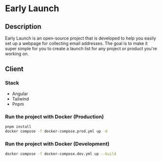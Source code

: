 # Early Launch

## Description

Early Launch is an open-source project that is developed to help you easily set up a webpage for collecting email addresses. The goal is to make it super simple for you to create a launch list for any project or product you're working on.

## Client

### Stack

- Angular
- Tailwind
- Pnpm

### Run the project with Docker (Production)

```bash
pnpm install
docker compose -f docker-compose.prod.yml up -d
```

### Run the project with Docker (Development)

```bash
docker compose -f docker-compose.dev.yml up --build
```
